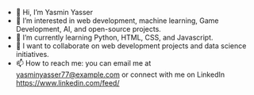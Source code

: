 - 👋 Hi, I’m Yasmin Yasser
- 👀 I’m interested in web development, machine learning, Game Development, AI, and open-source projects.
- 🌱 I’m currently learning Python, HTML, CSS, and Javascript.
- 💞️ I want to collaborate on web development projects and data science initiatives.
- 📫 How to reach me: you can email me at yasminyasser77@example.com or connect with me on LinkedIn https://www.linkedin.com/feed/ 
  


